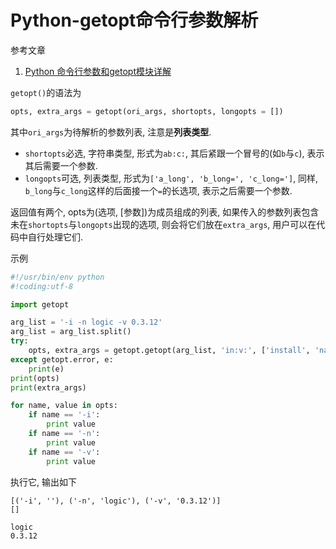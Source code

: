 # Python-getopt命令行参数解析

参考文章

1. [Python 命令行参数和getopt模块详解](http://www.tuicool.com/articles/jaqQvq)

`getopt()`的语法为

```py
opts, extra_args = getopt(ori_args, shortopts, longopts = [])
```

其中`ori_args`为待解析的参数列表, 注意是**列表类型**.

- `shortopts`必选, 字符串类型, 形式为`ab:c:`, 其后紧跟一个冒号的(如`b`与`c`), 表示其后需要一个参数.
- `longopts`可选, 列表类型, 形式为`['a_long', 'b_long=', 'c_long=']`, 同样, `b_long`与`c_long`这样的后面接一个`=`的长选项, 表示之后需要一个参数.

返回值有两个, opts为(选项, [参数])为成员组成的列表, 如果传入的参数列表包含未在`shortopts`与`longopts`出现的选项, 则会将它们放在`extra_args`, 用户可以在代码中自行处理它们.

示例

```py
#!/usr/bin/env python
#!coding:utf-8

import getopt

arg_list = '-i -n logic -v 0.3.12'
arg_list = arg_list.split()
try:
    opts, extra_args = getopt.getopt(arg_list, 'in:v:', ['install', 'name=', 'version='])
except getopt.error, e:
    print(e) 
print(opts)
print(extra_args)

for name, value in opts:
    if name == '-i':
        print value
    if name == '-n':
        print value
    if name == '-v':
        print value
```

执行它, 输出如下

```
[('-i', ''), ('-n', 'logic'), ('-v', '0.3.12')]
[]

logic
0.3.12
```
